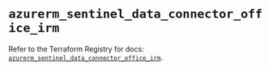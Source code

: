 # `azurerm_sentinel_data_connector_office_irm`

Refer to the Terraform Registry for docs: [`azurerm_sentinel_data_connector_office_irm`](https://registry.terraform.io/providers/hashicorp/azurerm/3.106.1/docs/resources/sentinel_data_connector_office_irm).
